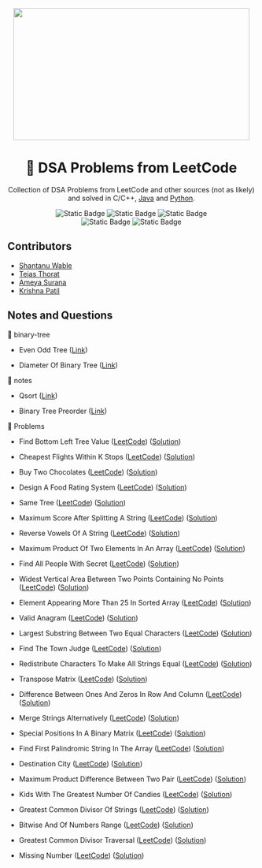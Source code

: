 <div align="center">
<img src="https://media2.giphy.com/media/v1.Y2lkPTc5MGI3NjExaW9keDk1cTV4aDE3YWZzOTJ1dTdxdmgxbzRnYmN2MzIwcXdlenUyMiZlcD12MV9pbnRlcm5hbF9naWZfYnlfaWQmY3Q9Zw/iIqmM5tTjmpOB9mpbn/giphy.gif" width="480" height="268" />

# 🧩 DSA Problems from LeetCode

Collection of DSA Problems from LeetCode and other sources (not as likely) and solved in C/C++, [Java](https://github.com/shxntanu/DSA/tree/Java) and [Python](https://github.com/shxntanu/DSA/tree/Python).

![Static Badge](https://img.shields.io/badge/C%2FC++-blue)
![Static Badge](https://img.shields.io/badge/Java-blue)
![Static Badge](https://img.shields.io/badge/Python-blue) <br/>
![Static Badge](https://img.shields.io/badge/LeetCode%20Daily-red)
![Static Badge](https://img.shields.io/badge/LeetCode%2075-red)

</div>

## Contributors

- [Shantanu Wable](https://github.com/shxntanu)
- [Tejas Thorat](https://github.com/tejaspthorat)
- [Ameya Surana](https://github.com/firefeast7)
- [Krishna Patil](https://github.com/Krishnapatil28113)

## Notes and Questions

📁 binary-tree

- Even Odd Tree ([Link](binary-tree/even-odd-tree.cpp))

- Diameter Of Binary Tree ([Link](binary-tree/diameter-of-binary-tree.c))

📁 notes

- Qsort ([Link](notes/qsort.c))

- Binary Tree Preorder ([Link](notes/binary-tree-preorder.cpp))

📁 Problems

- Find Bottom Left Tree Value ([LeetCode](https://leetcode.com/problems/find-bottom-left-tree-value)) ([Solution](find-bottom-left-tree-value.cpp))

- Cheapest Flights Within K Stops ([LeetCode](https://leetcode.com/problems/cheapest-flights-within-k-stops)) ([Solution](cheapest-flights-within-k-stops.c))

- Buy Two Chocolates ([LeetCode](https://leetcode.com/problems/buy-two-chocolates)) ([Solution](buy-two-chocolates.c))

- Design A Food Rating System ([LeetCode](https://leetcode.com/problems/design-a-food-rating-system)) ([Solution](design-a-food-rating-system.cpp))

- Same Tree ([LeetCode](https://leetcode.com/problems/same-tree)) ([Solution](same-tree.cpp))

- Maximum Score After Splitting A String ([LeetCode](https://leetcode.com/problems/maximum-score-after-splitting-a-string)) ([Solution](maximum-score-after-splitting-a-string.c))

- Reverse Vowels Of A String ([LeetCode](https://leetcode.com/problems/reverse-vowels-of-a-string)) ([Solution](reverse-vowels-of-a-string.c))

- Maximum Product Of Two Elements In An Array ([LeetCode](https://leetcode.com/problems/maximum-product-of-two-elements-in-an-array)) ([Solution](maximum-product-of-two-elements-in-an-array.c))

- Find All People With Secret ([LeetCode](https://leetcode.com/problems/find-all-people-with-secret)) ([Solution](find-all-people-with-secret.c))

- Widest Vertical Area Between Two Points Containing No Points ([LeetCode](https://leetcode.com/problems/widest-vertical-area-between-two-points-containing-no-points)) ([Solution](widest-vertical-area-between-two-points-containing-no-points.c))

- Element Appearing More Than 25 In Sorted Array ([LeetCode](https://leetcode.com/problems/element-appearing-more-than-25-in-sorted-array)) ([Solution](element-appearing-more-than-25-in-sorted-array.c))

- Valid Anagram ([LeetCode](https://leetcode.com/problems/valid-anagram)) ([Solution](valid-anagram.c))

- Largest Substring Between Two Equal Characters ([LeetCode](https://leetcode.com/problems/largest-substring-between-two-equal-characters)) ([Solution](largest-substring-between-two-equal-characters.cpp))

- Find The Town Judge ([LeetCode](https://leetcode.com/problems/find-the-town-judge)) ([Solution](find-the-town-judge.c))

- Redistribute Characters To Make All Strings Equal ([LeetCode](https://leetcode.com/problems/redistribute-characters-to-make-all-strings-equal)) ([Solution](redistribute-characters-to-make-all-strings-equal.c))

- Transpose Matrix ([LeetCode](https://leetcode.com/problems/transpose-matrix)) ([Solution](transpose-matrix.c))

- Difference Between Ones And Zeros In Row And Column ([LeetCode](https://leetcode.com/problems/difference-between-ones-and-zeros-in-row-and-column)) ([Solution](difference-between-ones-and-zeros-in-row-and-column.c))

- Merge Strings Alternatively ([LeetCode](https://leetcode.com/problems/merge-strings-alternatively)) ([Solution](merge-strings-alternatively.c))

- Special Positions In A Binary Matrix ([LeetCode](https://leetcode.com/problems/special-positions-in-a-binary-matrix)) ([Solution](special-positions-in-a-binary-matrix.c))

- Find First Palindromic String In The Array ([LeetCode](https://leetcode.com/problems/find-first-palindromic-string-in-the-array)) ([Solution](find-first-palindromic-string-in-the-array.c))

- Destination City ([LeetCode](https://leetcode.com/problems/destination-city)) ([Solution](destination-city.c))

- Maximum Product Difference Between Two Pair ([LeetCode](https://leetcode.com/problems/maximum-product-difference-between-two-pair)) ([Solution](maximum-product-difference-between-two-pair.c))

- Kids With The Greatest Number Of Candies ([LeetCode](https://leetcode.com/problems/kids-with-the-greatest-number-of-candies)) ([Solution](kids-with-the-greatest-number-of-candies.c))

- Greatest Common Divisor Of Strings ([LeetCode](https://leetcode.com/problems/greatest-common-divisor-of-strings)) ([Solution](greatest-common-divisor-of-strings.c))

- Bitwise And Of Numbers Range ([LeetCode](https://leetcode.com/problems/bitwise-and-of-numbers-range)) ([Solution](bitwise-and-of-numbers-range.cpp))

- Greatest Common Divisor Traversal ([LeetCode](https://leetcode.com/problems/greatest-common-divisor-traversal)) ([Solution](greatest-common-divisor-traversal.cpp))

- Missing Number ([LeetCode](https://leetcode.com/problems/missing-number)) ([Solution](missing-number.c))

